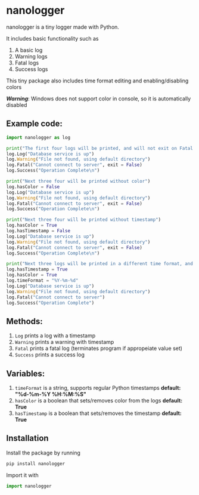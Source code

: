 #  nanologger
nanologger is a tiny logger made with Python.

It includes basic functionality such as
1. A basic log
2. Warning logs
3. Fatal logs
4. Success logs

This tiny package also includes time format editing and enabling/disabling colors

***Warning***: Windows does not support color in console, so it is automatically disabled

##  Example code:
```python
import nanologger as log

print("The first four logs will be printed, and will not exit on Fatal call")
log.Log("Database service is up")
log.Warning("File not found, using default directory")
log.Fatal("Cannot connect to server", exit = False)
log.Success("Operation Complete\n")

print("Next three four will be printed without color")
log.hasColor = False
log.Log("Database service is up")
log.Warning("File not found, using default directory")
log.Fatal("Cannot connect to server", exit = False)
log.Success("Operation Complete\n")

print("Next three four will be printed without timestamp")
log.hasColor = True
log.hasTimestamp = False
log.Log("Database service is up")
log.Warning("File not found, using default directory")
log.Fatal("Cannot connect to server", exit = False)
log.Success("Operation Complete\n")

print("Next three logs will be printed in a different time format, and exit on Fatal call")
log.hasTimestamp = True
log.hasColor = True
log.timeFormat = "%Y-%m-%d"
log.Log("Database service is up")
log.Warning("File not found, using default directory")
log.Fatal("Cannot connect to server")
log.Success("Operation Complete")
```
##  Methods:
1.  `Log` prints a log with a timestamp
2.  `Warning` prints a warning with timestamp
3.  `Fatal` prints a fatal log (terminates program if appropeiate value set)
4.  `Success` prints a success log

##  Variables:
1. `timeFormat` is a string, supports regular Python timestamps **default: "%d-%m-%Y %H:%M:%S"**
2. `hasColor` is a boolean that sets/removes color from the logs **default: True**
3. `hasTimestamp` is a boolean that sets/removes the timestamp **default: True**

##  Installation
Install the package  by running
```bash
pip install nanologger
```
Import it with
```python
import nanologger
```